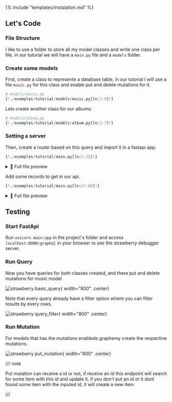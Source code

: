 {% include "templates/instalation.md" %}
## Let's Code

### File Structure

I like to use a folder to store all my model classes and write one class per file, in our tutorial we will have a `main.py` file and a `models` folder.

### Create  some models

First, create a class to represente a database table, in our tutorial I will use a file `music.py` for this class and enable put and delete mutations for it.

```Python  hl_lines="6-7"
# models/music.py
{!./examples/tutorial/models/music.py[ln:1-9]!}
```

Lets create another class for our albums.

```Python 
# models/album.py
{!./examples/tutorial/models/album.py[ln:1-7]!}
```

### Setting a server

Then, create a router based on this query and import it in a fastapi app.

```Python
{!./examples/tutorial/main.py[ln:1-25]!}
```
<details>
<summary>👀 Full file preview</summary>

```Python
{!./examples/tutorial/main.py!}
```

</details>

Add some records to get in our api.

```Python
{!./examples/tutorial/main.py[ln:27-60]!}
```
<details>
<summary>👀 Full file preview</summary>

```Python
{!./examples/tutorial/main.py!}
```

</details>

## Testing

### Start FastApi

Run `uvicorn main:app` in the project's folder and access `localhost:8000/graphql` in your browser to see the strawberry debugger server.

### Run Query

Now you have queries for both classes created, and there put and delete mutations for music model

![strawberry basic_query](/assets/basic_query.png){ width="800" .center}

Note that every query already have a filter option where you can filter results by every rows.

![strawberry query_filter](/assets/query_filter.png){ width="800" .center}

### Run Mutation

For models that has the mutations enableds graphemy create the respective mutations.

![strawberry put_mutation](/assets/put_mutation.png){ width="800" .center}


/// note

Put mutation can receive a id or not, if receive an id this endpoint will search for some item with this id and update it, if you don't put an id or it dont found some item with the inputed id, it will create a new item.

///
